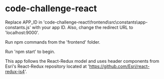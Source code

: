 # code-challenge-react

Replace APP_ID in 'code-challenge-react\frontend\src\constants\app-constants.js' with your app ID.  Also, change the redirect URL to 'localhost:9000'.

Run npm commands from the 'frontend' folder.

Run 'npm start' to begin.

This app follows the React-Redux model and uses header components from Esri's React-Redux repository located at 'https://github.com/Esri/react-redux-js4'.
